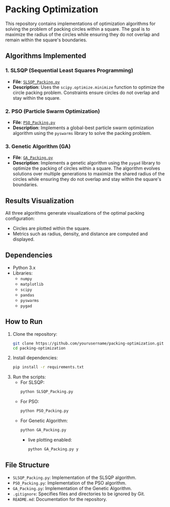 # Packing Optimization

This repository contains implementations of optimization algorithms for solving the problem of packing circles within a square. The goal is to maximize the radius of the circles while ensuring they do not overlap and remain within the square's boundaries.

## Algorithms Implemented

### 1. SLSQP (Sequential Least Squares Programming)
- **File**: [`SLSQP_Packing.py`](SLSQP_Packing.py)
- **Description**: Uses the `scipy.optimize.minimize` function to optimize the circle packing problem. Constraints ensure circles do not overlap and stay within the square.

### 2. PSO (Particle Swarm Optimization)
- **File**: [`PSO_Packing.py`](PSO_Packing.py)
- **Description**: Implements a global-best particle swarm optimization algorithm using the `pyswarms` library to solve the packing problem.

### 3. Genetic Algorithm (GA)
- **File**: [`GA_Packing.py`](GA_Packing.py)
- **Description**: Implements a genetic algorithm using the `pygad` library to optimize the packing of circles within a square. The algorithm evolves solutions over multiple generations to maximize the shared radius of the circles while ensuring they do not overlap and stay within the square's boundaries.

## Results Visualization
All three algorithms generate visualizations of the optimal packing configuration:
- Circles are plotted within the square.
- Metrics such as radius, density, and distance are computed and displayed.

## Dependencies
- Python 3.x
- Libraries:
  - `numpy`
  - `matplotlib`
  - `scipy`
  - `pandas`
  - `pyswarms`
  - `pygad`

## How to Run
1. Clone the repository:
   ```bash
   git clone https://github.com/yourusername/packing-optimization.git
   cd packing-optimization
   ```
2. Install dependencies:
   ```bash
   pip install -r requirements.txt
   ```
3. Run the scripts:
   - For SLSQP:
     ```bash
     python SLSQP_Packing.py
     ```
   - For PSO:
     ```bash
     python PSO_Packing.py
     ```
   - For Genetic Algorithm:
     ```bash
     python GA_Packing.py
     ```
      - live plotting enabled:
        ``` bash
        python GA_Packing.py y
        ``` 

## File Structure
- `SLSQP_Packing.py`: Implementation of the SLSQP algorithm.
- `PSO_Packing.py`: Implementation of the PSO algorithm.
- `GA_Packing.py`: Implementation of the Genetic Algorithm.
- `.gitignore`: Specifies files and directories to be ignored by Git.
- `README.md`: Documentation for the repository.
